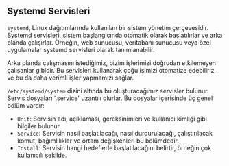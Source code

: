 ## Systemd Servisleri

`systemd`, Linux dağıtımlarında kullanılan bir sistem yönetim çerçevesidir.
Systemd servisleri, sistem başlangıcında otomatik olarak başlatılırlar ve arka planda çalışırlar.
Örneğin, web sunucusu, veritabanı sunucusu veya özel uygulamalar systemd servisleri olarak tanımlanabilir.

Arka planda çalışmasını istediğimiz, bizim işlerimizi doğrudan etkilemeyen çalışanlar gibidir.
Bu servisleri kullanarak çoğu işimizi otomatize edebiliriz, ve bu da daha verimli işler yapmamızı sağlar.

`/etc/systemd/system` dizini altında bu oluşturacağımız servisler bulunur. Servis dosyaları '.service' uzantılı olurlar.
Bu dosyalar içerisinde üç genel bölüm vardır:
- `Unit`: Servisin adı, açıklaması, gereksinimleri ve kullanıcı kimliği gibi bilgiler bulunur.  
- `Service`: Servisin nasıl başlatılacağı, nasıl durdurulacağı, çalıştırılacak komut, bağımlılıklar ve ortam değişkenleri bu bölümdedir.
- `Install`: Servisin hangi hedeflerle başlatılacağını belirtir, örneğin çok kullanıcılı şekilde.


